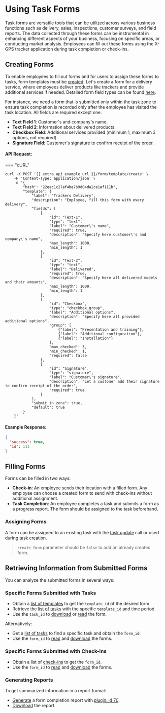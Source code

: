 # Using Task Forms

Task forms are versatile tools that can be utilized across various business functions such as delivery, sales, inspections, customer surveys, and field reports. The data collected through these forms can be instrumental in enhancing different aspects of your business, focusing on specific areas, or conducting market analysis. Employees can fill out these forms using the X-GPS tracker application during task completion or check-ins.

## Creating Forms

To enable employees to fill out forms and for users to assign these forms to tasks, form templates must be [created](broken-reference). Let's create a form for a delivery service, where employees deliver products like trackers and provide additional services if needed. Detailed form field types can be found [here](broken-reference).

For instance, we need a form that is submitted only within the task zone to ensure task completion is recorded only after the employee has visited the task location. All fields are required except one.

* **Text Field 1**: Customer's and company's name.
* **Text Field 2**: Information about delivered products.
* **Checkbox Field**: Additional services provided (minimum 1, maximum 3 options, not required).
* **Signature Field**: Customer's signature to confirm receipt of the order.

#### API Request:

\=== "cURL"

```shell
curl -X POST '{{ extra.api_example_url }}/form/template/create' \
    -H 'Content-Type: application/json' \
    -d '{
        "hash": "22eac1c27af4be7b9d04da2ce1af111b",
        "template": {
            "label": "Trackers Delivery",
            "description": "Employee, fill this form with every delivery",
            "fields": [
                {
                    "id": "Text-1",
                    "type": "text",
                    "label": "Customer\'s name",
                    "required": true,
                    "description": "Specify here customer\'s and company\'s name",
                    "max_length": 1000,
                    "min_length": 1
                },
                {
                    "id": "Text-2",
                    "type": "text",
                    "label": "Delivered",
                    "required": true,
                    "description": "Specify here all delivered models and their amounts",
                    "max_length": 1000,
                    "min_length": 1
                },
                {
                    "id": "Checkbox",
                    "type": "checkbox_group",
                    "label": "Additional options",
                    "description": "Specify here all provided additional options",
                    "group": [
                        {"label": "Presentation and training"},
                        {"label": "Additional configuration"},
                        {"label": "Installation"}
                    ],
                    "max_checked": 3,
                    "min_checked": 1,
                    "required": false
                },
                {
                    "id": "Signature",
                    "type": "signature",
                    "label": "Customer\'s signature",
                    "description": "Let a customer add their signature to confirm receipt of the order",
                    "required": true
                }
            ],
            "submit_in_zone": true,
            "default": true
        }
    }'
```

#### Example Response:

```json
{
  "success": true,
  "id": 111
}
```

## Filling Forms

Forms can be filled in two ways:

* **Check-in**: An employee sends their location with a filled form. Any employee can choose a created form to send with check-ins without additional assignment.
* **Task Completion**: An employee completes a task and submits a form as a progress report. The form should be assigned to the task beforehand.

### Assigning Forms

A form can be assigned to an existing task with the [task update](broken-reference) call or used during [task creation](broken-reference).

> `create_form` parameter should be `false` to add an already created form.

## Retrieving Information from Submitted Forms

You can analyze the submitted forms in several ways:

### Specific Forms Submitted with Tasks

* Obtain a [list of templates](broken-reference) to get the `template_id` of the desired form.
* Retrieve the [list of tasks](broken-reference) with the specific `template_id` and time period.
* Use the `task_id` to [download](broken-reference) or [read](broken-reference) the form.

Alternatively:

* Get a [list of tasks](broken-reference) to find a specific task and obtain the `form_id`.
* Use the `form_id` to [read](broken-reference) and [download](broken-reference) the forms.

### Specific Forms Submitted with Check-ins

* Obtain a list of [check-ins](broken-reference) to get the `form_id`.
* Use the `form_id` to [read](broken-reference) and [download](broken-reference) the forms.

### Generating Reports

To get summarized information in a report format:

* [Generate](broken-reference) a form completion report with [plugin\_id 70](broken-reference).
* [Download](broken-reference) the report.
